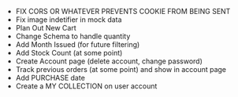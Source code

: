 - FIX CORS OR WHATEVER PREVENTS COOKIE
  FROM BEING SENT
- Fix image indetifier in mock data
- Plan Out New Cart
- Change Schema to handle quantity
- Add Month Issued (for future filtering)
- Add Stock Count (at some point)
- Create Account page (delete account, change password)
- Track previous orders (at some point) and show in account page
- Add PURCHASE date
- Create a MY COLLECTION on user account
